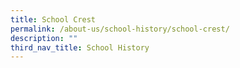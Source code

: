 ```yaml
---
title: School Crest
permalink: /about-us/school-history/school-crest/
description: ""
third_nav_title: School History
---
```

